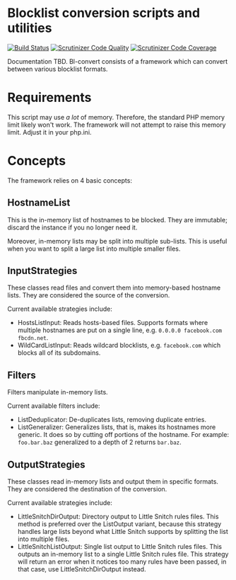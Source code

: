 # Blocklist conversion scripts and utilities
[![Build Status](https://scrutinizer-ci.com/g/Yoshi2889/bl-convert/badges/build.png)](https://scrutinizer-ci.com/g/Yoshi2889/bl-convert/build-status/master)
[![Scrutinizer Code Quality](https://scrutinizer-ci.com/g/Yoshi2889/bl-convert/badges/quality-score.png)](https://scrutinizer-ci.com/g/Yoshi2889/bl-convert/?branch=master)
[![Scrutinizer Code Coverage](https://scrutinizer-ci.com/g/Yoshi2889/bl-convert/badges/coverage.png)](https://scrutinizer-ci.com/g/Yoshi2889/bl-convert/code-structure/master/code-coverage)

Documentation TBD. Bl-convert consists of a framework which can convert between various blocklist formats.

# Requirements
This script may use *a lot* of memory. Therefore, the standard PHP memory limit likely won't work.
The framework will not attempt to raise this memory limit. Adjust it in your php.ini.

# Concepts
The framework relies on 4 basic concepts:

## HostnameList
This is the in-memory list of hostnames to be blocked. They are immutable; discard the instance if you no longer need it.

Moreover, in-memory lists may be split into multiple sub-lists. This is useful when you want to split a large list into multiple smaller files.

## InputStrategies
These classes read files and convert them into memory-based hostname lists. They are considered the source of the conversion.

Current available strategies include:
- HostsListInput: Reads hosts-based files. Supports formats where multiple hostnames are put on a single line, e.g. `0.0.0.0 facebook.com fbcdn.net`.
- WildCardListInput: Reads wildcard blocklists, e.g. `facebook.com` which blocks all of its subdomains.

## Filters
Filters manipulate in-memory lists.

Current available filters include:
- ListDeduplicator: De-duplicates lists, removing duplicate entries.
- ListGeneralizer: Generalizes lists, that is, makes its hostnames more generic. It does so by cutting off portions of the hostname. For example: `foo.bar.baz` generalized to a depth of 2 returns `bar.baz`.

## OutputStrategies
These classes read in-memory lists and output them in specific formats. They are considered the destination of the conversion.

Current available strategies include:
- LittleSnitchDirOutput: Directory output to Little Snitch rules files. This method is preferred over the ListOutput variant, because this strategy handles large lists beyond what Little Snitch supports by splitting the list into multiple files.
- LittleSnitchListOutput: Single list output to Little Snitch rules files. This outputs an in-memory list to a single Little Snitch rules file. This strategy will return an error when it notices too many rules have been passed, in that case, use LittleSnitchDirOutput instead.